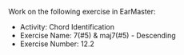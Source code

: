 Work on the following exercise in EarMaster:
- Activity: Chord Identification
- Exercise Name: 7(#5) & maj7(#5) - Descending
- Exercise Number: 12.2
